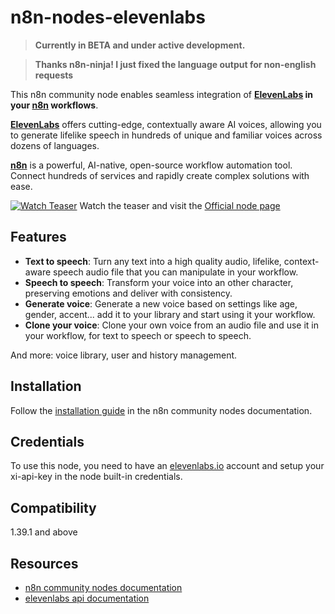 # n8n-nodes-elevenlabs

> **Currently in BETA and under active development.**

> **Thanks n8n-ninja! I just fixed the language output for non-english requests**

This n8n community node enables seamless integration of **[ElevenLabs](http://go.n8n.ninja/elevenlabs) in your [n8n](http://go.n8n.ninja/tryn8n) workflows**.

**[ElevenLabs](http://go.n8n.ninja/elevenlabs)** offers cutting-edge, contextually aware AI voices, allowing you to generate lifelike speech in hundreds of unique and familiar voices across dozens of languages.

**[n8n](http://go.n8n.ninja/tryn8n)** is a powerful, AI-native, open-source workflow automation tool. Connect hundreds of services and rapidly create complex solutions with ease.

[![Watch Teaser](https://www.n8n.ninja/images/nodes/elevenlabs/cover-play-youtube.png)](https://youtu.be/R2qFRdu8CMY)
Watch the teaser and visit the [Official node page](https://go.n8n.ninja/811)

## Features

- **Text to speech**: Turn any text into a high quality audio, lifelike, context-aware speech audio file that you can manipulate in your workflow.
- **Speech to speech**: Transform your voice into an other character, preserving emotions and deliver with consistency.
- **Generate voice**: Generate a new voice based on settings like age, gender, accent... add it to your library and start using it your workflow.
- **Clone your voice**: Clone your own voice from an audio file and use it in your workflow, for text to speech or speech to speech.

And more: voice library, user and history management.

## Installation

Follow the [installation guide](https://docs.n8n.io/integrations/community-nodes/installation/) in the n8n community nodes documentation.

## Credentials

To use this node, you need to have an [elevenlabs.io](http://go.n8n.ninja/elevenlabs) account and setup your xi-api-key in the node built-in credentials.

## Compatibility

1.39.1 and above

## Resources

- [n8n community nodes documentation](https://docs.n8n.io/integrations/community-nodes/)
- [elevenlabs api documentation](https://elevenlabs.io/docs/api-reference/getting-started)


